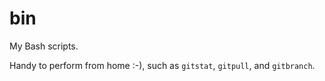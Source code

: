 # bin

My Bash scripts.

Handy to perform from home :-), such as `gitstat`, `gitpull`, and `gitbranch`.
